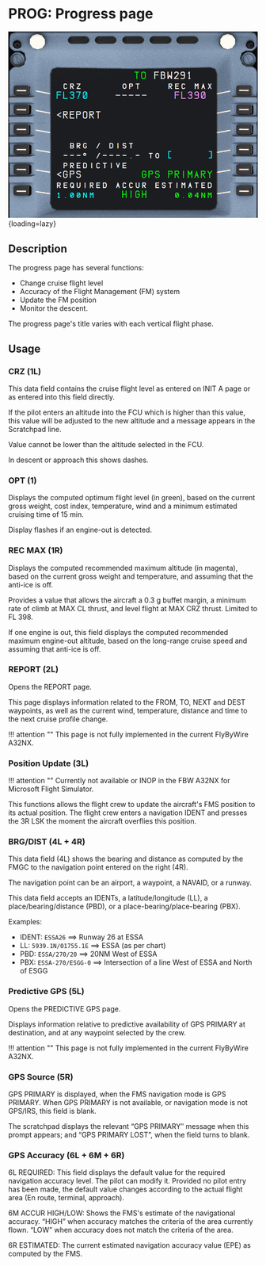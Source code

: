 # PROG: Progress page

<link rel="stylesheet" href="/stylesheets/admonitions.css">
<link rel="stylesheet" href="/stylesheets/reported-issues.css">

![MCDU PROG](../../assets/a32nx-briefing/mcdu/mcdu-prog-page.png){loading=lazy}

## Description

The progress page has several functions:

- Change cruise flight level
- Accuracy of the Flight Management (FM) system
- Update the FM position
- Monitor the descent.

The progress page's title varies with each vertical flight phase.

## Usage

### CRZ (1L)

This data field contains the cruise flight level as entered on INIT A page or as entered into this field directly.

If the pilot enters an altitude into the FCU which is higher than this value, this value will be adjusted to the new 
altitude and a message appears in the Scratchpad line.

Value cannot be lower than the altitude selected in the FCU.

In descent or approach this shows dashes.

### OPT (1)

Displays the computed optimum flight level (in green), based on the current gross weight, cost index, temperature, 
wind and a minimum estimated cruising time of 15 min.

Display flashes if an engine-out is detected.

### REC MAX (1R)

Displays the computed recommended maximum altitude (in magenta), based on the current gross weight and temperature, 
and assuming that the anti-ice is off.

Provides a value that allows the aircraft a 0.3 g buffet margin, a minimum rate of climb at MAX CL thrust, and level 
flight at MAX CRZ thrust. Limited to FL 398.

If one engine is out, this field displays the computed recommended maximum engine-out altitude, based on the 
long-range cruise speed and assuming that anti-ice is off.

### REPORT (2L)

Opens the REPORT page.

This page displays information related to the FROM, TO, NEXT and DEST waypoints, as well as the current wind, 
temperature, distance and time to the next cruise profile change.

!!! attention ""
    This page is not fully implemented in the current FlyByWire A32NX.

### Position Update (3L)

!!! attention ""
    Currently not available or INOP in the FBW A32NX for Microsoft Flight Simulator.

This functions allows the flight crew to update the aircraft's FMS position to its actual position. The flight crew 
enters a navigation IDENT and presses the 3R LSK the moment the aircraft overflies this position.

### BRG/DIST (4L + 4R)

This data field (4L) shows the bearing and distance as computed by the FMGC to the navigation point entered on the 
right (4R).

The navigation point can be an airport, a waypoint, a NAVAID, or a runway.

This data field accepts an IDENTs, a latitude/longitude (LL), a place/bearing/distance (PBD), or a 
place-bearing/place-bearing (PBX).

Examples:

- IDENT: `ESSA26` ==> Runway 26 at ESSA
- LL: `5939.1N/01755.1E` ==> ESSA (as per chart)
- PBD: `ESSA/270/20` ==> 20NM West of ESSA
- PBX: `ESSA-270/ESGG-0` ==> Intersection of a line West of ESSA and North of ESGG

### Predictive GPS (5L)

Opens the PREDICTIVE GPS page.

Displays information relative to predictive availability of GPS PRIMARY at destination, and at any waypoint selected 
by the crew.

!!! attention ""
    This page is not fully implemented in the current FlyByWire A32NX.

### GPS Source (5R)

GPS PRIMARY is displayed, when the FMS navigation mode is GPS PRIMARY. When GPS PRIMARY is not available, or 
navigation mode is not GPS/IRS, this field is blank.

The scratchpad displays the relevant “GPS PRIMARY″ message when this prompt appears; and “GPS PRIMARY LOST”, when 
the field turns to blank.

### GPS Accuracy (6L + 6M + 6R)

6L REQUIRED: This field displays the default value for the required navigation accuracy level. The pilot can modify 
it. Provided no pilot entry has been made, the default value changes according to the actual flight area (En route, 
terminal, approach).

6M ACCUR HIGH/LOW: Shows the FMS's estimate of the navigational accuracy. “HIGH” when accuracy matches the criteria 
of the area currently flown. “LOW” when accuracy does not match the criteria of the area.

6R ESTIMATED: The current estimated navigation accuracy value (EPE) as computed by the FMS.
